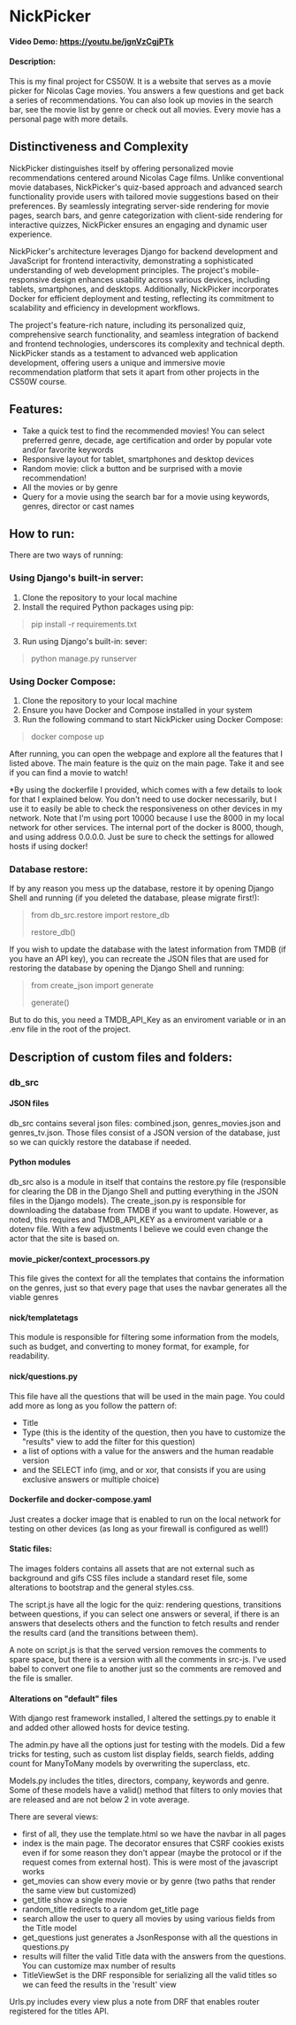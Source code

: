 # NickPicker
#### Video Demo: https://youtu.be/jgnVzCgjPTk
#### Description:

This is my final project for CS50W. It is a website that serves as a movie picker for Nicolas Cage movies. You answers a few questions and get back a series of recommendations. You can also look up movies in the search bar, see the movie list by genre or check out all movies. Every movie has a personal page with more details.

## Distinctiveness and Complexity

NickPicker distinguishes itself by offering personalized movie recommendations centered around Nicolas Cage films. Unlike conventional movie databases, NickPicker's quiz-based approach and advanced search functionality provide users with tailored movie suggestions based on their preferences. By seamlessly integrating server-side rendering for movie pages, search bars, and genre categorization with client-side rendering for interactive quizzes, NickPicker ensures an engaging and dynamic user experience.

NickPicker's architecture leverages Django for backend development and JavaScript for frontend interactivity, demonstrating a sophisticated understanding of web development principles. The project's mobile-responsive design enhances usability across various devices, including tablets, smartphones, and desktops. Additionally, NickPicker incorporates Docker for efficient deployment and testing, reflecting its commitment to scalability and efficiency in development workflows.

The project's feature-rich nature, including its personalized quiz, comprehensive search functionality, and seamless integration of backend and frontend technologies, underscores its complexity and technical depth. NickPicker stands as a testament to advanced web application development, offering users a unique and immersive movie recommendation platform that sets it apart from other projects in the CS50W course.

## Features:

- Take a quick test to find the recommended movies! You can select preferred genre, decade, age certification and order by popular vote and/or favorite keywords
- Responsive layout for tablet, smartphones and desktop devices
- Random movie: click a button and be surprised with a movie recommendation!
- All the movies or by genre
- Query for a movie using the search bar for a movie using keywords, genres, director or cast names

## How to run:

There are two ways of running: 

### Using Django's built-in server:

1. Clone the repository to your local machine
2. Install the required Python packages using pip:
> pip install -r requirements.txt
3. Run using Django's built-in: sever:
> python manage.py runserver

### Using Docker Compose:

1. Clone the repository to your local machine
2. Ensure you have Docker and Compose installed in your system
3. Run the following command to start NickPicker using Docker Compose:
> docker compose up


 After running, you can open the webpage and explore all the features that I listed above. The main feature is the quiz on the main page. Take it and see if you can find a movie to watch!

*By using the dockerfile I provided, which comes with a few details to look for that I explained below. You don't need to use docker necessarily, but I use it to easily be able to check the responsiveness on other devices in my network. Note that I'm using port 10000 because I use the 8000 in my local network for other services. The internal port of the docker is 8000, though, and using address 0.0.0.0. Just be sure to check the settings for allowed hosts if using docker!

### Database restore:

If by any reason you mess up the database, restore it by opening Django Shell and running (if you deleted the database, please migrate first!):

> from db_src.restore import restore_db
>
> restore_db()

If you wish to update the database with the latest information from TMDB (if you have an API key), you can recreate the JSON files that are used for restoring the database by opening the Django Shell and running:

> from create_json import generate
>
> generate()

But to do this, you need a TMDB_API_Key as an enviroment variable or in an .env file in the root of the project.

## Description of custom files and folders:

### db_src

#### JSON files
db_src contains several json files: combined.json, genres_movies.json and genres_tv.json. Those files consist of a JSON version of the database, just so we can quickly restore the database if needed.

#### Python modules
db_src also is a module in itself that contains the restore.py file (responsible for clearing the DB in the Django Shell and putting everything in the JSON files in the Django models).
The create_json.py is responsible for downloading the database from TMDB if you want to update. However, as noted, this requires and TMDB_API_KEY as a enviroment variable or a dotenv file.
With a few adjustments I believe we could even change the actor that the site is based on.

#### movie_picker/context_processors.py

This file gives the context for all the templates that contains the information on the genres, just so that every page that uses the navbar generates all the viable genres

#### nick/templatetags

This module is responsible for filtering some information from the models, such as budget, and converting to money format, for example, for readability.

#### nick/questions.py

This file have all the questions that will be used in the main page. You could add more as long as you follow the pattern of:

- Title
- Type (this is the identity of the question, then you have to customize the "results" view to add the filter for this question)
- a list of options with a value for the answers and the human readable version
- and the SELECT info (img, and or xor, that consists if you are using exclusive answers or multiple choice)

#### Dockerfile and docker-compose.yaml

Just creates a docker image that is enabled to run on the local network for testing on other devices (as long as your firewall is configured as well!)

#### Static files:

The images folders contains all assets that are not external such as background and gifs
CSS files include a standard reset file, some alterations to bootstrap and the general styles.css.

The script.js have all the logic for the quiz: rendering questions, transitions between questions, if you can select one answers or several, if there is an answers that deselects others and the function to fetch results and render the results card (and the transitions between them).

A note on script.js is that the served version removes the comments to spare space, but there is a version with all the comments in src-js. I've used babel to convert one file to another just so the comments are removed and the file is smaller.

#### Alterations on "default" files

With django rest framework installed, I altered the settings.py to enable it and added other allowed hosts for device testing.

The admin.py have all the options just for testing with the models. Did a few tricks for testing, such as custom list display fields, search fields, adding count for ManyToMany models by overwriting the superclass, etc.

Models.py includes the titles, directors, company, keywords and genre. Some of these models have a valid() method that filters to only movies that are released and are not below 2 in vote average.

There are several views:

- first of all, they use the template.html so we have the navbar in all pages
- index is the main page. The decorator ensures that CSRF cookies exists even if for some reason they don't appear (maybe the protocol or if the request comes from external host). This is were most of the javascript works
- get_movies can show every movie or by genre (two paths that render the same view but customized)
- get_title show a single movie
- random_title redirects to a random get_title page
- search allow the user to query all movies by using various fields from the Title model
- get_questions just generates a JsonResponse with all the questions in questions.py
- results will filter the valid Title data with the answers from the questions. You can customize max number of results
- TitleViewSet is the DRF responsible for serializing all the valid titles so we can feed the results in the 'result' view


Urls.py includes every view plus a note from DRF that enables router registered for the titles API.


